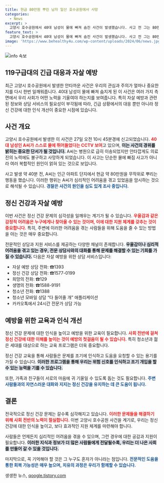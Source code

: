 ```yaml
---
title: 현금 80만원 뿌린 남자 일산 호수공원에서 사망
categories:
  - News
excerpt: >
  고양시 호수공원에서 40대 남성이 물에 빠져 숨진 사건이 발생했습니다. 사고 전 그는 80만 원을 길에 뿌린 후 스스로 물에 뛰어든 것으로 확인됐습니다. 경찰이 정확한 경위를 조사 중입니다.
feature_text: >
  고양시 호수공원에서 40대 남성이 물에 빠져 숨진 사건이 발생했습니다. 사고 전 그는 80만 원을 길에 뿌린 후 스스로 물에 뛰어든 것으로 확인됐습니다. 경찰이 정확한 경위를 조사 중입니다.
image: 'https://www.behealthy4u.com/wp-content/uploads/2024/06/news.jpg'
---
```


<p><img src="https://www.behealthy4u.com/wp-content/uploads/2024/06/news.jpg" alt="info 속보" /></p>

<h2 data-ke-size="size26">119구급대의 긴급 대응과 자살 예방</h2>

<p data-ke-size="size16">최근 고양시 호수공원에서 발생한 안타까운 사건은 우리의 관심과 주의가 얼마나 중요한지를 다시 한번 일깨워줍니다. 40대 남성이 물에 빠져 숨지게 된 이 사건은 여러 가지 측면에서 우리 사회가 어떤 노력을 기울여야 하는지를 보여줍니다. 특히 자살 예방과 관련된 정보와 상담 서비스의 필요성이 부각됨에 따라, 긴급 상황에서의 대응 뿐만 아니라 정신 건강에 대한 인식 개선이 중요한 시점에 있습니다.</p>

<p data-ke-size="size16"></p>

<h2 data-ke-size="size26">사건 개요</h2>

<p data-ke-size="size16">고양시 호수공원에서 발생한 이 사건은 27일 오전 10시 45분경에 신고되었습니다. <b><span style="color: #ee2323;">40대 남성인 A씨가 스스로 물에 뛰어들었다는 CCTV 보여</span></b>고 있으며, <b><span style="background-color: #21538527;">이는 사건의 경위를 밝히는 중요한 단서가 될 것입니다.</span></b> A씨는 병원으로 급히 이송되었지만 안타깝게도 의료진의 노력에도 불구하고 사망하게 되었습니다. 이 사고는 단순한 물에 빠짐 사고가 아니라 여러 복합적인 원인이 얽혀 있는 것으로 보입니다.</p>

<p data-ke-size="size16">사고 발생 약 40분 전, A씨는 인근 아파트 단지에서 현금 약 80만원을 무작위로 뿌리는 행동을 했습니다. 이러한 행위는 A씨가 심리적인 어려움을 겪고 있었음을 암시하는 것으로 해석될 수 있습니다. <b><span style="color: #1a5490;">경찰은 사건의 원인을 심도 있게 조사 중입니다.</span></b></p>

<h2 data-ke-size="size26">정신 건강과 자살 예방</h2>

<p data-ke-size="size16">이번 사건은 정신 건강 문제의 심각성을 일깨우는 계기가 될 수 있습니다. <b><span style="color: #ee2323;">우울감과 같은 감정적 어려움은 누구에게나 찾아올 수 있는 것이며, 이에 대한 지원 체계를 갖추는 것이 중요합니다.</span></b> 특히, 주변에 이러한 어려움을 겪는 사람들을 위해 도움을 줄 수 있는 방법을 아는 것은 매우 중요합니다.</p>

<p data-ke-size="size16">전문적인 상담과 지원 서비스를 제공하는 다양한 채널이 존재합니다. <b><span style="background-color: #21538527;">우울감이나 심리적 어려움을 겪고 있는 경우, 전문 상담사와의 대화를 통해 문제를 해결할 수 있는 기회를 가질 수 있습니다.</span></b> 다음은 자살 예방을 위한 상담 서비스입니다:</p>

<ul>
<li>자살 예방 상담 전화: ☎1393</li>
<li>정신 건강 상담 전화: ☎1577-0199</li>
<li>희망의 전화: ☎129</li>
<li>생명의 전화: ☎1588-9191</li>
<li>청소년 전화: ☎1388</li>
<li>청소년 모바일 상담 “다 들어줄 개” 애플리케이션</li>
<li>카카오톡에서 24시간 전문가 상담 가능</li>
</ul>

<h2 data-ke-size="size26">예방을 위한 교육과 인식 개선</h2>

<p data-ke-size="size16">정신 건강 문제에 대한 인식을 높이고 예방을 위한 교육이 필요합니다. <b><span style="color: #ee2323;">사회 전반에 걸쳐 정신 건강에 대한 이해를 높이는 것이 예방의 첫걸음이 될 수 있습니다.</span></b> 특히 청소년과 젊은 세대를 대상으로 하는 교육 프로그램은 더욱 중요합니다.</p>

<p data-ke-size="size16">정신 건강 교육을 통해 사람들은 문제를 조기에 인식하고 도움을 요청할 수 있는 용기를 가질 수 있습니다. <b><span style="background-color: #21538527;">이러한 프로그램을 통해 우리는 위험 신호를 인식하고 조기 개입을 할 수 있는 능력을 기를 수 있습니다.</span></b></p>

<p data-ke-size="size16">또한, 가족과 친구들이 서로의 마음에 귀 기울일 수 있도록 돕는 것도 필요합니다. <b><span style="color: #1a5490;">주변 사람들과의 자연스러운 대화와 지지는 정신 건강을 유지하는 데 큰 도움이 됩니다.</span></b></p>

<h2 data-ke-size="size26">결론</h2>

<p data-ke-size="size16">전국적으로 정신 건강 문제는 갈수록 심각해지고 있습니다. <b><span style="color: #ee2323;">이러한 문제들을 해결하기 위해 사회 전반의 노력이 절실합니다.</span></b> 이번 고양시 호수공원 사건을 계기로, 우리는 정신 건강에 대한 인식을 높이고, 보다 효과적인 지원 체계를 마련해야 합니다.</p>

<p data-ke-size="size16">사람들은 언제든지 심리적인 어려움을 겪을 수 있으며, 그런 경우에 대한 공감과 지원이 필요합니다. <b><span style="background-color: #21538527;">이러한 지식과 정보가 더 많은 사람들에게 전달될수록, 우리는 더 나은 사회를 만들어 갈 수 있을 것입니다.</span></b></p>

<p data-ke-size="size16">마지막으로, 꼭 기억해야 할 것은 그 누구도 혼자가 아니라는 점입니다. <b><span style="color: #1a5490;">전문적인 도움을 통한 회복 가능성은 매우 높으며, 치유의 과정은 우리가 함께할 수 있습니다.</span></b></p>

<p data-ke-size="size16"></p>
생생한 뉴스, <a href="https://qoogle.tistory.com" rel="dofollow">qoogle.tistory.com</a>


